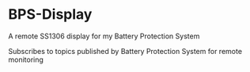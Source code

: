 # BPS-Display
A remote SS1306 display for my Battery Protection System

Subscribes to topics published by Battery Protection System for remote monitoring
